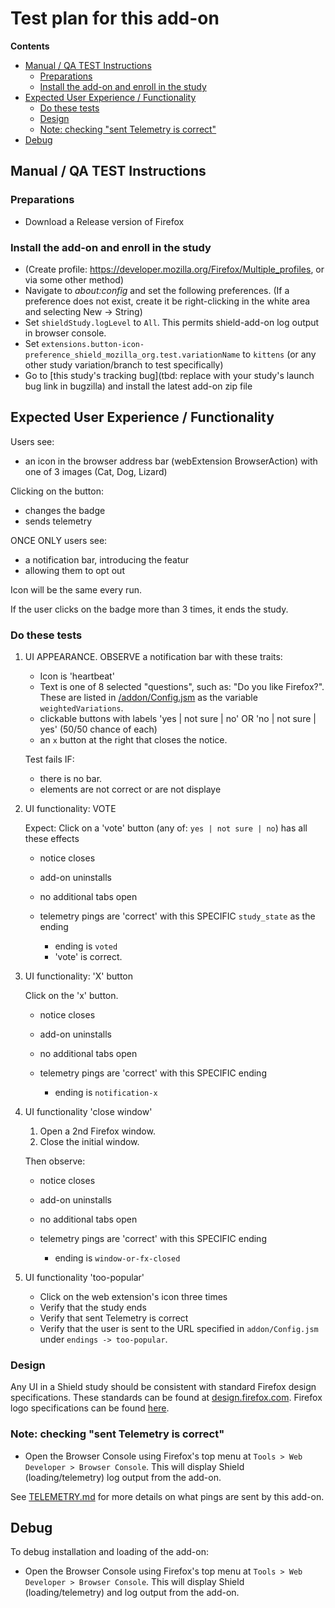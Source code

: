 # Test plan for this add-on

<!-- START doctoc generated TOC please keep comment here to allow auto update -->

<!-- DON'T EDIT THIS SECTION, INSTEAD RE-RUN doctoc TO UPDATE -->

**Contents**

* [Manual / QA TEST Instructions](#manual--qa-test-instructions)
  * [Preparations](#preparations)
  * [Install the add-on and enroll in the study](#install-the-add-on-and-enroll-in-the-study)
* [Expected User Experience / Functionality](#expected-user-experience--functionality)
  * [Do these tests](#do-these-tests)
  * [Design](#design)
  * [Note: checking "sent Telemetry is correct"](#note-checking-sent-telemetry-is-correct)
* [Debug](#debug)

<!-- END doctoc generated TOC please keep comment here to allow auto update -->

## Manual / QA TEST Instructions

### Preparations

* Download a Release version of Firefox

### Install the add-on and enroll in the study

* (Create profile: <https://developer.mozilla.org/Firefox/Multiple_profiles>, or via some other method)
* Navigate to _about:config_ and set the following preferences. (If a preference does not exist, create it be right-clicking in the white area and selecting New -> String)
* Set `shieldStudy.logLevel` to `All`. This permits shield-add-on log output in browser console.
* Set `extensions.button-icon-preference_shield_mozilla_org.test.variationName` to `kittens` (or any other study variation/branch to test specifically)
* Go to [this study's tracking bug](tbd: replace with your study's launch bug link in bugzilla) and install the latest add-on zip file

## Expected User Experience / Functionality

Users see:

* an icon in the browser address bar (webExtension BrowserAction) with one of 3 images (Cat, Dog, Lizard)

Clicking on the button:

* changes the badge
* sends telemetry

ONCE ONLY users see:

* a notification bar, introducing the featur
* allowing them to opt out

Icon will be the same every run.

If the user clicks on the badge more than 3 times, it ends the study.

### Do these tests

1. UI APPEARANCE. OBSERVE a notification bar with these traits:

   * Icon is 'heartbeat'
   * Text is one of 8 selected "questions", such as: "Do you like Firefox?". These are listed in [/addon/Config.jsm](/addon/Config.jsm) as the variable `weightedVariations`.
   * clickable buttons with labels 'yes | not sure | no' OR 'no | not sure | yes' (50/50 chance of each)
   * an `x` button at the right that closes the notice.

   Test fails IF:

   * there is no bar.
   * elements are not correct or are not displaye

2. UI functionality: VOTE

   Expect: Click on a 'vote' button (any of: `yes | not sure | no`) has all these effects

   * notice closes
   * add-on uninstalls
   * no additional tabs open
   * telemetry pings are 'correct' with this SPECIFIC `study_state` as the ending

     * ending is `voted`
     * 'vote' is correct.

3. UI functionality: 'X' button

   Click on the 'x' button.

   * notice closes
   * add-on uninstalls
   * no additional tabs open
   * telemetry pings are 'correct' with this SPECIFIC ending

     * ending is `notification-x`

4. UI functionality 'close window'

   1. Open a 2nd Firefox window.
   2. Close the initial window.

   Then observe:

   * notice closes
   * add-on uninstalls
   * no additional tabs open
   * telemetry pings are 'correct' with this SPECIFIC ending

     * ending is `window-or-fx-closed`

5. UI functionality 'too-popular'

   * Click on the web extension's icon three times
   * Verify that the study ends
   * Verify that sent Telemetry is correct
   * Verify that the user is sent to the URL specified in `addon/Config.jsm` under `endings -> too-popular`.

### Design

Any UI in a Shield study should be consistent with standard Firefox design specifications. These standards can be found at [design.firefox.com](https://design.firefox.com/photon/welcome.html). Firefox logo specifications can be found [here](https://design.firefox.com/photon/visuals/product-identity-assets.html).

### Note: checking "sent Telemetry is correct"

* Open the Browser Console using Firefox's top menu at `Tools > Web Developer > Browser Console`. This will display Shield (loading/telemetry) log output from the add-on.

See [TELEMETRY.md](./TELEMETRY.md) for more details on what pings are sent by this add-on.

## Debug

To debug installation and loading of the add-on:

* Open the Browser Console using Firefox's top menu at `Tools > Web Developer > Browser Console`. This will display Shield (loading/telemetry) and log output from the add-on.

